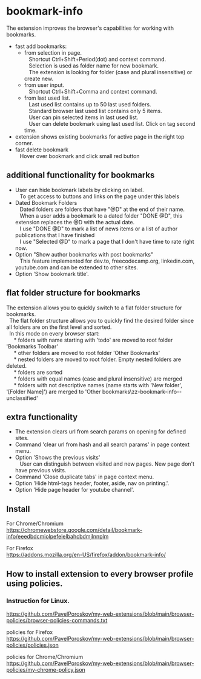 # bookmark-info
The extension improves the browser's capabilities for working with bookmarks. 

* fast add bookmarks:
  * from selection in page.  
    &nbsp;&nbsp;&nbsp;Shortcut Ctrl+Shift+Period(dot) and context command.  
    &nbsp;&nbsp;&nbsp;Selection is used as folder name for new bookmark.  
    &nbsp;&nbsp;&nbsp;The extension is looking for folder (case and plural insensitive) or create new. 
  * from user input.  
    &nbsp;&nbsp;&nbsp;Shortcut Ctrl+Shift+Comma and context command.  
  * from last used list.  
    &nbsp;&nbsp;&nbsp;Last used list contains up to 50 last used folders.  
    &nbsp;&nbsp;&nbsp;Standard browser last used list contains only 5 items.  
    &nbsp;&nbsp;&nbsp;User can pin selected items in last used list.  
    &nbsp;&nbsp;&nbsp;User can delete bookmark using last used list. Click on tag second time.    
* extension shows existing bookmarks for active page in the right top corner.
* fast delete bookmark  
    &nbsp;&nbsp;&nbsp;Hover over bookmark and click small red button

## additional functionality for bookmarks
* User can hide bookmark labels by clicking on label.  
  &nbsp;&nbsp;&nbsp;To get access to buttons and links on the page under this labels
* Dated Bookmark Folders  
  &nbsp;&nbsp;&nbsp;Dated folders are folders that have "@D" at the end of their name.  
  &nbsp;&nbsp;&nbsp;When a user adds a bookmark to a dated folder "DONE @D", this extension replaces the @D with the actual date.  
  &nbsp;&nbsp;&nbsp;I use "DONE @D" to mark a list of news items or a list of author publications that I have finished  
  &nbsp;&nbsp;&nbsp;I use "Selected @D" to mark a page that I don't have time to rate right now.
* Option "Show author bookmarks with post bookmarks"  
  &nbsp;&nbsp;&nbsp;This feature implemented for dev.to, freecodecamp.org, linkedin.com, youtube.com and can be extended to other sites.
* Option 'Show bookmark title'.

## flat folder structure for bookmarks
The extension allows you to quickly switch to a flat folder structure for bookmarks.  
    &nbsp;&nbsp;The flat folder structure allows you to quickly find the desired folder since all  folders are on the first level and sorted.  
    &nbsp;&nbsp;In this mode on every browser start:  
      &nbsp;&nbsp;&nbsp;&nbsp; * folders with name starting with 'todo' are moved to root folder 'Bookmarks Toolbar'  
      &nbsp;&nbsp;&nbsp;&nbsp; * other folders are moved to root folder 'Other Bookmarks'  
      &nbsp;&nbsp;&nbsp;&nbsp; * nested folders are moved to root folder. Empty nested folders are deleted.  
      &nbsp;&nbsp;&nbsp;&nbsp; * folders are sorted  
      &nbsp;&nbsp;&nbsp;&nbsp; * folders with equal names (case and plural insensitive) are merged  
      &nbsp;&nbsp;&nbsp;&nbsp; * folders with not descriptive names (name starts with 'New folder', '[Folder Name]') are merged to 'Other bookmarks\zz-bookmark-info--unclassified'

## extra functionality  
* The extension clears url from search params on opening for defined sites.
* Command 'clear url from hash and all search params' in page context menu.
* Option 'Shows the previous visits'  
  &nbsp;&nbsp;&nbsp;User can distinguish between visited and new pages. New page don't have previous visits.
* Command 'Close duplicate tabs' in page context menu.
* Option 'Hide html-tags header, footer, aside, nav on printing.'.
* Option 'Hide page header for youtube channel'.

## Install  
For Chrome/Chromium  
https://chromewebstore.google.com/detail/bookmark-info/eeedbdcmiolpefelelbahcbdmjlnnplm

For Firefox  
https://addons.mozilla.org/en-US/firefox/addon/bookmark-info/


## How to install extension to every browser profile using policies.  
### Instruction for Linux. 
https://github.com/PavelPoroskov/my-web-extensions/blob/main/browser-policies/browser-policies-commands.txt  

policies for Firefox  
https://github.com/PavelPoroskov/my-web-extensions/blob/main/browser-policies/policies.json  

policies for Chrome/Chromium  
https://github.com/PavelPoroskov/my-web-extensions/blob/main/browser-policies/my-chrome-policy.json  

